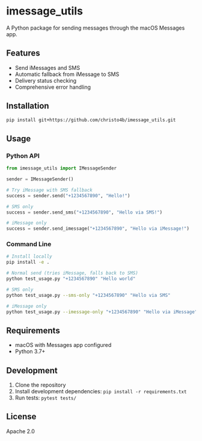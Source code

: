 # imessage_utils

A Python package for sending messages through the macOS Messages app.

## Features

- Send iMessages and SMS
- Automatic fallback from iMessage to SMS
- Delivery status checking
- Comprehensive error handling

## Installation

```bash
pip install git+https://github.com/christo4b/imessage_utils.git
```

## Usage

### Python API
```python
from imessage_utils import IMessageSender

sender = IMessageSender()

# Try iMessage with SMS fallback
success = sender.send("+1234567890", "Hello!")

# SMS only
success = sender.send_sms("+1234567890", "Hello via SMS!")

# iMessage only
success = sender.send_imessage("+1234567890", "Hello via iMessage!")
```

### Command Line
```bash
# Install locally
pip install -e .

# Normal send (tries iMessage, falls back to SMS)
python test_usage.py "+1234567890" "Hello world"

# SMS only
python test_usage.py --sms-only "+1234567890" "Hello via SMS"

# iMessage only
python test_usage.py --imessage-only "+1234567890" "Hello via iMessage"
```

## Requirements

- macOS with Messages app configured
- Python 3.7+

## Development

1. Clone the repository
2. Install development dependencies: `pip install -r requirements.txt`
3. Run tests: `pytest tests/`

## License

Apache 2.0
